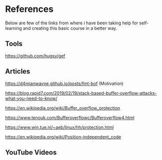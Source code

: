 # References
Below are few of the links from where i have been taking help for self-learning and creating this basic course in a better way.

## Tools
https://github.com/hugsy/gef

## Articles

https://d4mianwayne.github.io/posts/fmt-bof (Motivation)

https://blog.rapid7.com/2019/02/19/stack-based-buffer-overflow-attacks-what-you-need-to-know/

https://en.wikipedia.org/wiki/Buffer_overflow_protection

https://www.tenouk.com/Bufferoverflowc/Bufferoverflow4.html

https://www.win.tue.nl/~aeb/linux/hh/protection.html

https://en.wikipedia.org/wiki/Position-independent_code

## YouTube Videos
